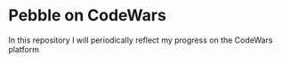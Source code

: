 # Pebble on CodeWars
In this repository I will periodically reflect my progress on the CodeWars platform
